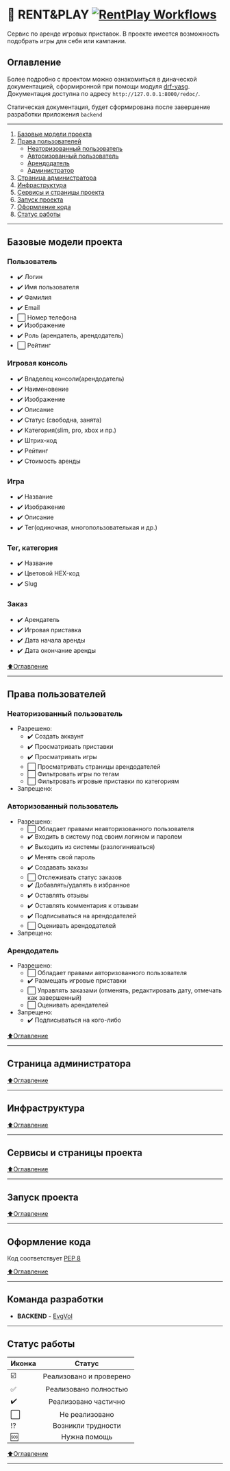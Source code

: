 # :wrench: RENT&PLAY   [![RentPlay Workflows](https://github.com/EvgVol/rent_play/actions/workflows/rentplay.yml/badge.svg?branch=main)](https://github.com/EvgVol/rent_play/actions/workflows/rentplay.yml)

Сервис по аренде игровых приставок. В проекте имеется возможность подобрать игры для себя или кампании.

## Оглавление
Более подробно с проектом можно ознакомиться в диначеской документацией, сформиронной при помощи модуля [drf-yasg](https://drf-yasg.readthedocs.io/en/stable/).
Документация доступна по адресу `http://127.0.0.1:8000/redoc/`.

Статическая документация, будет сформирована после завершение разработки приложения `backend`
____
1. [Базовые модели проекта](#Базовые-модели-проекта)
2. [Права пользователей](#Права-пользователей)
    - [Неаторизованный пользователь](#Неаторизованный-пользователь)
    - [Авторизованный пользователь](#Авторизованный-пользователь)
    - [Арендодатель](#Арендодатель)
    - [Администратор](#Администратор)
3. [Страница администратора](#Страница-администратора)
4. [Инфраструктура](#Инфраструктура)
5. [Сервисы и страницы проекта](#Сервисы-и-страницы-проекта)
6. [Запуск проекта](#Запуск-проекта)
7. [Оформление кода](#Оформление-кода)
8. [Статус работы](#Статус-работы)

____

##  Базовые модели проекта

### Пользователь
- :heavy_check_mark: Логин
- :heavy_check_mark: Имя пользователя
- :heavy_check_mark: Фамилия
- :heavy_check_mark: Email
- :white_large_square: Номер телефона
- :heavy_check_mark: Изображение
- :heavy_check_mark: Роль (арендатель, арендодатель)
- :white_large_square: Рейтинг

### Игровая консоль
- :heavy_check_mark: Владелец консоли(арендодатель)
- :heavy_check_mark: Наименовение
- :heavy_check_mark: Изображение
- :heavy_check_mark: Описание
- :heavy_check_mark: Статус (свободна, занята)
- :heavy_check_mark: Категория(slim, pro, xbox и пр.)
- :heavy_check_mark: Штрих-код
- :heavy_check_mark: Рейтинг
- :heavy_check_mark: Стоимость аренды

### Игра
- :heavy_check_mark: Название
- :heavy_check_mark: Изображение
- :heavy_check_mark: Описание
- :heavy_check_mark: Тег(одиночная, многопользователькая и др.)

### Тег, категория
- :heavy_check_mark: Название
- :heavy_check_mark: Цветовой HEX-код
- :heavy_check_mark: Slug

### Заказ
- :heavy_check_mark: Арендатель
- :heavy_check_mark: Игровая приставка
- :heavy_check_mark: Дата начала аренды
- :heavy_check_mark: Дата окончание аренды

[:arrow_up:Оглавление](#Оглавление)
____

## Права пользователей

### Неаторизованный пользователь
- Разрешено:
    - :heavy_check_mark: Создать аккаунт
    - :heavy_check_mark: Просматривать приставки
    - :heavy_check_mark: Просматривать игры
    - :white_large_square: Просматривать страницы арендодателей
    - :white_large_square: Фильтровать игры по тегам
    - :white_large_square: Фильтровать игровые приставки по категориям
- Запрещено:


### Авторизованный пользователь
- Разрешено:
    - :white_large_square: Обладает правами неавторизованного пользователя 
    - :heavy_check_mark: Входить в систему под своим логином и паролем
    - :heavy_check_mark: Выходить из системы (разлогиниваться)
    - :heavy_check_mark: Менять свой пароль
    - :heavy_check_mark: Создавать заказы
    - :white_large_square: Отслеживать статус заказов
    - :heavy_check_mark: Добавлять/удалять в избранное 
    - :heavy_check_mark: Оставлять отзывы
    - :heavy_check_mark: Оставлять комментария к отзывам
    - :heavy_check_mark: Подписываться на арендодателей
    - :white_large_square: Оценивать арендодателей
- Запрещено:

### Арендодатель
- Разрешено:
    - :white_large_square: Обладает правами авторизованного пользователя
    - :heavy_check_mark: Размещать игровые приставки
    - :white_large_square: Управлять заказами (отменять, редактировать дату, отмечать как завершенный)
    - :white_large_square: Оценивать арендателей
- Запрещено:
    - :heavy_check_mark: Подписываться на кого-либо


[:arrow_up:Оглавление](#Оглавление)
____

## Страница администратора

[:arrow_up:Оглавление](#Оглавление)
____

## Инфраструктура

[:arrow_up:Оглавление](#Оглавление)

____

## Сервисы и страницы проекта

[:arrow_up:Оглавление](#Оглавление)
____

## Запуск проекта

[:arrow_up:Оглавление](#Оглавление)
____

## Оформление кода
Код соответствует [PEP 8](https://pep8.org/)

[:arrow_up:Оглавление](#Оглавление)
____

## Команда разработки

- **BACKEND** - [EvgVol](https://github.com/EvgVol)

____

##  Статус работы

| Иконка | Статус | 
|----------------|:---------:|
| :ballot_box_with_check: | Реализовано и проверено |
| :white_check_mark: | Реализовано полностью |
| :heavy_check_mark: | Реализовано частично |
| :white_large_square: | Не реализовано |
| :interrobang: | Возникли трудности |
| :sos: | Нужна помощь |


[:arrow_up:Оглавление](#Оглавление)
____
